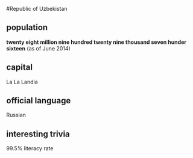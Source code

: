 #Republic of Uzbekistan
## population
**twenty eight million nine hundred twenty nine thousand seven hunder sixteen** (as of June 2014)

## capital
La La Landia
 
## official language
Russian

## interesting trivia
99.5% literacy rate


